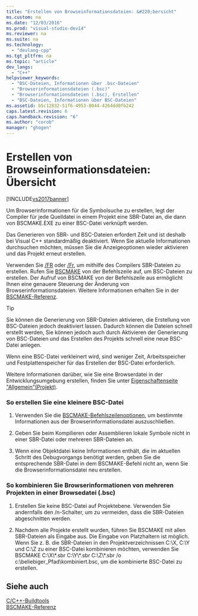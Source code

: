 ```yaml
---
title: "Erstellen von Browseinformationsdateien: &#220;bersicht"
ms.custom: na
ms.date: "12/03/2016"
ms.prod: "visual-studio-dev14"
ms.reviewer: na
ms.suite: na
ms.technology: 
  - "devlang-cpp"
ms.tgt_pltfrm: na
ms.topic: "article"
dev_langs: 
  - "C++"
helpviewer_keywords: 
  - "BSC-Dateien, Informationen über .bsc-Dateien"
  - "Browserinformationsdateien (.bsc)"
  - "Browserinformationsdateien (.bsc), Erstellen"
  - "BSC-Dateien, Informationen über BSC-Dateien"
ms.assetid: b5c12832-51f6-4953-8044-4264dd0fb242
caps.latest.revision: 6
caps.handback.revision: "6"
ms.author: "corob"
manager: "ghogen"
---
```

# Erstellen von Browseinformationsdateien: &#220;bersicht
[!INCLUDE[vs2017banner](../../assembler/inline/includes/vs2017banner.md)]

Um Browserinformationen für die Symbolsuche zu erstellen, legt der Compiler für jede Quelldatei in einem Projekt eine SBR\-Datei an, die dann von BSCMAKE.EXE zu einer BSC\-Datei verknüpft werden.  
  
 Das Generieren von SBR\- und BSC\-Dateien erfordert Zeit und ist deshalb bei Visual C\+\+ standardmäßig deaktiviert.  Wenn Sie aktuelle Informationen durchsuchen möchten, müssen Sie die Anzeigeoptionen wieder aktivieren und das Projekt erneut erstellen.  
  
 Verwenden Sie [\/FR](../../build/reference/fr-fr-create-dot-sbr-file.md) oder [\/Fr](../../build/reference/fr-fr-create-dot-sbr-file.md), um mithilfe des Compilers SBR\-Dateien zu erstellen.  Rufen Sie [BSCMAKE](../../build/reference/bscmake-command-line.md) von der Befehlszeile auf, um BSC\-Dateien zu erstellen.  Der Aufruf von BSCMAKE von der Befehlszeile aus ermöglicht Ihnen eine genauere Steuerung der Änderung von Browserinformationsdateien.  Weitere Informationen erhalten Sie in der [BSCMAKE\-Referenz](../../build/reference/bscmake-reference.md).  
  
> [!TIP]
>  Sie können die Generierung von SBR\-Dateien aktivieren, die Erstellung von BSC\-Dateien jedoch deaktiviert lassen.  Dadurch können die Dateien schnell erstellt werden, Sie können jedoch auch durch Aktivieren der Generierung von BSC\-Dateien und das Erstellen des Projekts schnell eine neue BSC\-Datei anlegen.  
  
 Wenn eine BSC\-Datei verkleinert wird, sind weniger Zeit, Arbeitsspeicher und Festplattenspeicher für das Erstellen der BSC\-Datei erforderlich.  
  
 Weitere Informationen darüber, wie Sie eine Browserdatei in der Entwicklungsumgebung erstellen, finden Sie unter [Eigenschaftenseite "Allgemein"\(Projekt\)](../../ide/general-property-page-project.md).  
  
### So erstellen Sie eine kleinere BSC\-Datei  
  
1.  Verwenden Sie die [BSCMAKE\-Befehlszeilenoptionen](../../build/reference/bscmake-options.md), um bestimmte Informationen aus der Browserinformationsdatei auszuschließen.  
  
2.  Geben Sie beim Kompilieren oder Assemblieren lokale Symbole nicht in einer SBR\-Datei oder mehreren SBR\-Dateien an.  
  
3.  Wenn eine Objektdatei keine Informationen enthält, die im aktuellen Schritt des Debugvorgangs benötigt werden, geben Sie die entsprechende SBR\-Datei in dem BSCMAKE\-Befehl nicht an, wenn Sie die Browserinformationsdatei neu erstellen.  
  
### So kombinieren Sie Browserinformationen von mehreren Projekten in einer Browsedatei \(.bsc\)  
  
1.  Erstellen Sie keine BSC\-Datei auf Projektebene. Verwenden Sie andernfalls den \/n\-Schalter, um zu vermeiden, dass die SBR\-Dateien abgeschnitten werden.  
  
2.  Nachdem alle Projekte erstellt wurden, führen Sie BSCMAKE mit allen SBR\-Dateien als Eingabe aus.  Die Eingabe von Platzhaltern ist möglich.  Wenn Sie z. B. die SBR\-Dateien in den Projektverzeichnissen C:\\X, C:\\Y und C:\\Z zu einer BSC\-Datei kombinieren möchten, verwenden Sie BSCMAKE C:\\X\\\*.sbr C:\\Y\\\*.sbr C:\\Z\\\*.sbr \/o c:\\beliebiger\_Pfad\\kombiniert.bsc, um die kombinierte BSC\-Datei zu erstellen.  
  
## Siehe auch  
 [C\/C\+\+\-Buildtools](../../build/reference/c-cpp-build-tools.md)   
 [BSCMAKE\-Referenz](../../build/reference/bscmake-reference.md)